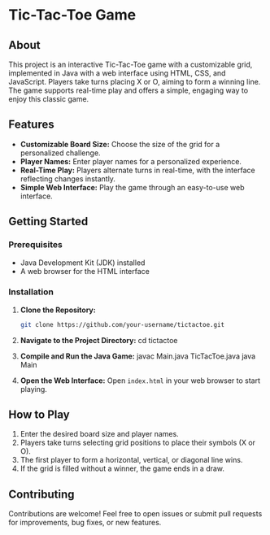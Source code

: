 # Tic-Tac-Toe Game

## About

This project is an interactive Tic-Tac-Toe game with a customizable grid, implemented in Java with a web interface using HTML, CSS, and JavaScript. Players take turns placing X or O, aiming to form a winning line. The game supports real-time play and offers a simple, engaging way to enjoy this classic game.

## Features

- **Customizable Board Size:** Choose the size of the grid for a personalized challenge.
- **Player Names:** Enter player names for a personalized experience.
- **Real-Time Play:** Players alternate turns in real-time, with the interface reflecting changes instantly.
- **Simple Web Interface:** Play the game through an easy-to-use web interface.

## Getting Started

### Prerequisites

- Java Development Kit (JDK) installed
- A web browser for the HTML interface

### Installation

1. **Clone the Repository:**
   ```bash
   git clone https://github.com/your-username/tictactoe.git

2. **Navigate to the Project Directory:**
  cd tictactoe

3. **Compile and Run the Java Game:**
  javac Main.java TicTacToe.java
  java Main

4. **Open the Web Interface:**
Open `index.html` in your web browser to start playing.

## How to Play

1. Enter the desired board size and player names.
2. Players take turns selecting grid positions to place their symbols (X or O).
3. The first player to form a horizontal, vertical, or diagonal line wins.
4. If the grid is filled without a winner, the game ends in a draw.

## Contributing

Contributions are welcome! Feel free to open issues or submit pull requests for improvements, bug fixes, or new features.




